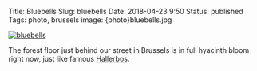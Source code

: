 Title: Bluebells
Slug: bluebells
Date: 2018-04-23 9:50
Status: published
Tags: photo, brussels
image: {photo}bluebells.jpg

[![bluebells]({photo}bluebells.jpg "bluebells")]({filename}/pic/bluebells.jpg)

The forest floor just behind our street in Brussels
is in full hyacinth bloom right now, just like
famous [Hallerbos](https://www.hallerbos.be/en/).

